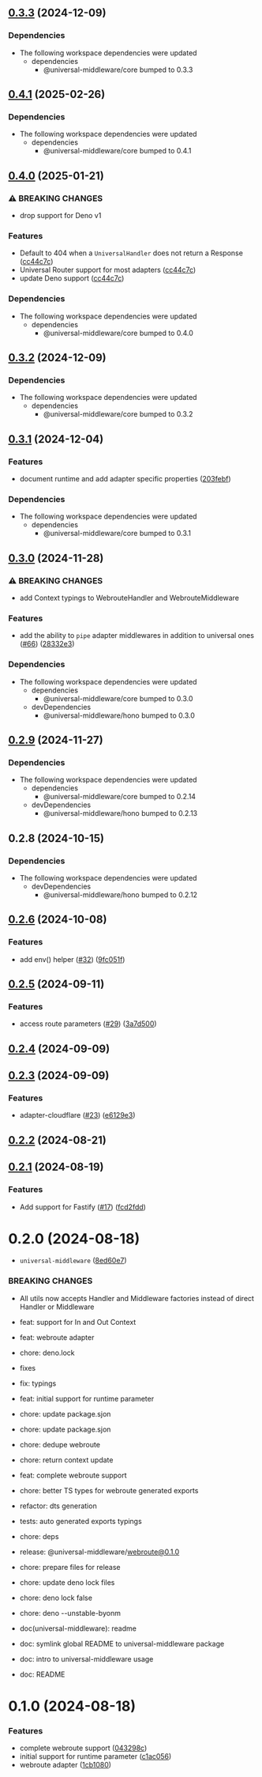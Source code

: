## [0.3.3](https://github.com/magne4000/universal-middleware/compare/webroute-v0.3.2...webroute-v0.3.3) (2024-12-09)


### Dependencies

* The following workspace dependencies were updated
  * dependencies
    * @universal-middleware/core bumped to 0.3.3

## [0.4.1](https://github.com/magne4000/universal-middleware/compare/webroute-v0.4.0...webroute-v0.4.1) (2025-02-26)


### Dependencies

* The following workspace dependencies were updated
  * dependencies
    * @universal-middleware/core bumped to 0.4.1

## [0.4.0](https://github.com/magne4000/universal-middleware/compare/webroute-v0.3.3...webroute-v0.4.0) (2025-01-21)


### ⚠ BREAKING CHANGES

* drop support for Deno v1

### Features

* Default to 404 when a `UniversalHandler` does not return a Response ([cc44c7c](https://github.com/magne4000/universal-middleware/commit/cc44c7cc1ef6f29df278ddabc093b4225b7e7bd5))
* Universal Router support for most adapters ([cc44c7c](https://github.com/magne4000/universal-middleware/commit/cc44c7cc1ef6f29df278ddabc093b4225b7e7bd5))
* update Deno support ([cc44c7c](https://github.com/magne4000/universal-middleware/commit/cc44c7cc1ef6f29df278ddabc093b4225b7e7bd5))


### Dependencies

* The following workspace dependencies were updated
  * dependencies
    * @universal-middleware/core bumped to 0.4.0

## [0.3.2](https://github.com/magne4000/universal-middleware/compare/webroute-v0.3.1...webroute-v0.3.2) (2024-12-09)


### Dependencies

* The following workspace dependencies were updated
  * dependencies
    * @universal-middleware/core bumped to 0.3.2

## [0.3.1](https://github.com/magne4000/universal-middleware/compare/webroute-v0.3.0...webroute-v0.3.1) (2024-12-04)


### Features

* document runtime and add adapter specific properties ([203febf](https://github.com/magne4000/universal-middleware/commit/203febfec402d095a443b21255a8c2d4fa99fcab))


### Dependencies

* The following workspace dependencies were updated
  * dependencies
    * @universal-middleware/core bumped to 0.3.1

## [0.3.0](https://github.com/magne4000/universal-middleware/compare/webroute-v0.2.9...webroute-v0.3.0) (2024-11-28)


### ⚠ BREAKING CHANGES

* add Context typings to WebrouteHandler and WebrouteMiddleware

### Features

* add the ability to `pipe` adapter middlewares in addition to universal ones ([#66](https://github.com/magne4000/universal-middleware/issues/66)) ([28332e3](https://github.com/magne4000/universal-middleware/commit/28332e3e2bc3c2730191655ae77f56ab6a33d771))


### Dependencies

* The following workspace dependencies were updated
  * dependencies
    * @universal-middleware/core bumped to 0.3.0
  * devDependencies
    * @universal-middleware/hono bumped to 0.3.0

## [0.2.9](https://github.com/magne4000/universal-middleware/compare/webroute-v0.2.8...webroute-v0.2.9) (2024-11-27)


### Dependencies

* The following workspace dependencies were updated
  * dependencies
    * @universal-middleware/core bumped to 0.2.14
  * devDependencies
    * @universal-middleware/hono bumped to 0.2.13

## 0.2.8 (2024-10-15)


### Dependencies

* The following workspace dependencies were updated
  * devDependencies
    * @universal-middleware/hono bumped to 0.2.12

## [0.2.6](https://github.com/magne4000/universal-handler/compare/@universal-middleware/webroute@0.2.5...@universal-middleware/webroute@0.2.6) (2024-10-08)


### Features

* add env() helper ([#32](https://github.com/magne4000/universal-handler/issues/32)) ([9fc051f](https://github.com/magne4000/universal-handler/commit/9fc051f6423aac20a5a3c676893c88f9813a3069))



## [0.2.5](https://github.com/magne4000/universal-handler/compare/@universal-middleware/webroute@0.2.4...@universal-middleware/webroute@0.2.5) (2024-09-11)


### Features

* access route parameters ([#29](https://github.com/magne4000/universal-handler/issues/29)) ([3a7d500](https://github.com/magne4000/universal-handler/commit/3a7d500abe579f1d2387de038a7a437091be9e0d))



## [0.2.4](https://github.com/magne4000/universal-handler/compare/@universal-middleware/webroute@0.2.3...@universal-middleware/webroute@0.2.4) (2024-09-09)



## [0.2.3](https://github.com/magne4000/universal-handler/compare/@universal-middleware/webroute@0.2.2...@universal-middleware/webroute@0.2.3) (2024-09-09)


### Features

* adapter-cloudflare ([#23](https://github.com/magne4000/universal-handler/issues/23)) ([e6129e3](https://github.com/magne4000/universal-handler/commit/e6129e35bce87af34d45ed361140fb69ed822ffa))



## [0.2.2](https://github.com/magne4000/universal-handler/compare/@universal-middleware/webroute@0.2.1...@universal-middleware/webroute@0.2.2) (2024-08-21)



## [0.2.1](https://github.com/magne4000/universal-handler/compare/@universal-middleware/webroute@0.2.0...@universal-middleware/webroute@0.2.1) (2024-08-19)


### Features

* Add support for Fastify ([#17](https://github.com/magne4000/universal-handler/issues/17)) ([fcd2fdd](https://github.com/magne4000/universal-handler/commit/fcd2fdd14f04022621f997d6655442dc77a4d9b0))



# 0.2.0 (2024-08-18)


* `universal-middleware` ([8ed60e7](https://github.com/magne4000/universal-handler/commit/8ed60e7f5441e657c60faa6a0a630667b9a8258e))


### BREAKING CHANGES

* All utils now accepts Handler and Middleware factories instead of direct Handler or Middleware

* feat: support for In and Out Context

* feat: webroute adapter

* chore: deno.lock

* fixes

* fix: typings

* feat: initial support for runtime parameter

* chore: update package.sjon

* chore: update package.sjon

* chore: dedupe webroute

* chore: return context update

* feat: complete webroute support

* chore: better TS types for webroute generated exports

* refactor: dts generation

* tests: auto generated exports typings

* chore: deps

* release: @universal-middleware/webroute@0.1.0

* chore: prepare files for release

* chore: update deno lock files

* chore: deno lock false

* chore: deno --unstable-byonm

* doc(universal-middleware): readme

* doc: symlink global README to universal-middleware package

* doc: intro to universal-middleware usage

* doc: README



# 0.1.0 (2024-08-18)


### Features

* complete webroute support ([043298c](https://github.com/magne4000/universal-handler/commit/043298c8a3766159996ed4d02bad538a279a5617))
* initial support for runtime parameter ([c1ac056](https://github.com/magne4000/universal-handler/commit/c1ac0566193b9492beb0ddcc135a7895319cc02c))
* webroute adapter ([1cb1080](https://github.com/magne4000/universal-handler/commit/1cb1080c482b84c2890a6002f6b1166a0ac15005))
